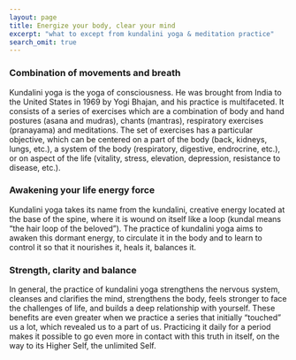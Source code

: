 ```yaml
---
layout: page
title: Energize your body, clear your mind
excerpt: "what to except from kundalini yoga & meditation practice"
search_omit: true
---
```


### Combination of movements and breath
Kundalini yoga is the yoga of consciousness. He was brought from India to the United States in 1969 by Yogi Bhajan, and his practice is multifaceted. It consists of a series of exercises which are a combination of body and hand postures (asana and mudras), chants (mantras), respiratory exercises (pranayama) and meditations. The set of exercises has a particular objective, which can be centered on a part of the body (back, kidneys, lungs, etc.), a system of the body (respiratory, digestive, endrocrine, etc.), or on aspect of the life (vitality, stress, elevation, depression, resistance to disease, etc.).

### Awakening your life energy force
Kundalini yoga takes its name from the kundalini, creative energy located at the base of the spine, where it is wound on itself like a loop (kundal means “the hair loop of the beloved”). The practice of kundalini yoga aims to awaken this dormant energy, to circulate it in the body and to learn to control it so that it nourishes it, heals it, balances it.

### Strength, clarity and balance
In general, the practice of kundalini yoga strengthens the nervous system, cleanses and clarifies the mind, strengthens the body, feels stronger to face the challenges of life, and builds a deep relationship with yourself. These benefits are even greater when we practice a series that initially “touched” us a lot, which revealed us to a part of us. Practicing it daily for a period makes it possible to go even more in contact with this truth in itself, on the way to its Higher Self, the unlimited Self.
